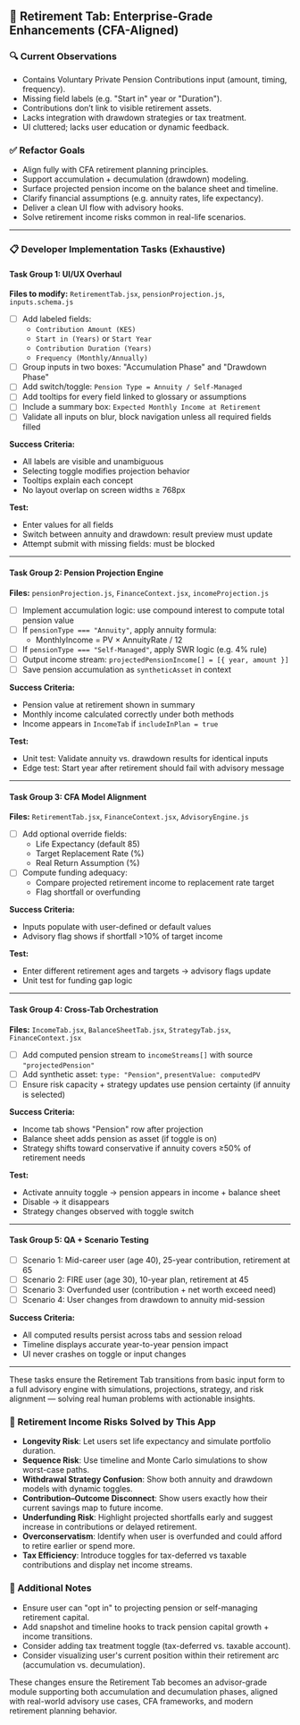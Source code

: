 ## 🧭 Retirement Tab: Enterprise-Grade Enhancements (CFA-Aligned)

### 🔍 Current Observations
- Contains Voluntary Private Pension Contributions input (amount, timing, frequency).
- Missing field labels (e.g. "Start in" year or "Duration").
- Contributions don’t link to visible retirement assets.
- Lacks integration with drawdown strategies or tax treatment.
- UI cluttered; lacks user education or dynamic feedback.

### ✅ Refactor Goals
- Align fully with CFA retirement planning principles.
- Support accumulation + decumulation (drawdown) modeling.
- Surface projected pension income on the balance sheet and timeline.
- Clarify financial assumptions (e.g. annuity rates, life expectancy).
- Deliver a clean UI flow with advisory hooks.
- Solve retirement income risks common in real-life scenarios.

---

### 📋 Developer Implementation Tasks (Exhaustive)

#### Task Group 1: UI/UX Overhaul
**Files to modify:** `RetirementTab.jsx`, `pensionProjection.js`, `inputs.schema.js`
- [ ] Add labeled fields:
  - `Contribution Amount (KES)`
  - `Start in (Years)` or `Start Year`
  - `Contribution Duration (Years)`
  - `Frequency (Monthly/Annually)`
- [ ] Group inputs in two boxes: "Accumulation Phase" and "Drawdown Phase"
- [ ] Add switch/toggle: `Pension Type = Annuity / Self-Managed`
- [ ] Add tooltips for every field linked to glossary or assumptions
- [ ] Include a summary box: `Expected Monthly Income at Retirement`
- [ ] Validate all inputs on blur, block navigation unless all required fields filled

**Success Criteria:**
- All labels are visible and unambiguous
- Selecting toggle modifies projection behavior
- Tooltips explain each concept
- No layout overlap on screen widths ≥ 768px

**Test:**
- Enter values for all fields
- Switch between annuity and drawdown: result preview must update
- Attempt submit with missing fields: must be blocked

---

#### Task Group 2: Pension Projection Engine
**Files:** `pensionProjection.js`, `FinanceContext.jsx`, `incomeProjection.js`
- [ ] Implement accumulation logic: use compound interest to compute total pension value
- [ ] If `pensionType === "Annuity"`, apply annuity formula:
  - MonthlyIncome = PV × AnnuityRate / 12
- [ ] If `pensionType === "Self-Managed"`, apply SWR logic (e.g. 4% rule)
- [ ] Output income stream: `projectedPensionIncome[] = [{ year, amount }]`
- [ ] Save pension accumulation as `syntheticAsset` in context

**Success Criteria:**
- Pension value at retirement shown in summary
- Monthly income calculated correctly under both methods
- Income appears in `IncomeTab` if `includeInPlan = true`

**Test:**
- Unit test: Validate annuity vs. drawdown results for identical inputs
- Edge test: Start year after retirement should fail with advisory message

---

#### Task Group 3: CFA Model Alignment
**Files:** `RetirementTab.jsx`, `FinanceContext.jsx`, `AdvisoryEngine.js`
- [ ] Add optional override fields:
  - Life Expectancy (default 85)
  - Target Replacement Rate (%)
  - Real Return Assumption (%)
- [ ] Compute funding adequacy:
  - Compare projected retirement income to replacement rate target
  - Flag shortfall or overfunding

**Success Criteria:**
- Inputs populate with user-defined or default values
- Advisory flag shows if shortfall >10% of target income

**Test:**
- Enter different retirement ages and targets → advisory flags update
- Unit test for funding gap logic

---

#### Task Group 4: Cross-Tab Orchestration
**Files:** `IncomeTab.jsx`, `BalanceSheetTab.jsx`, `StrategyTab.jsx`, `FinanceContext.jsx`
- [ ] Add computed pension stream to `incomeStreams[]` with source `"projectedPension"`
- [ ] Add synthetic asset: `type: "Pension"`, `presentValue: computedPV`
- [ ] Ensure risk capacity + strategy updates use pension certainty (if annuity is selected)

**Success Criteria:**
- Income tab shows "Pension" row after projection
- Balance sheet adds pension as asset (if toggle is on)
- Strategy shifts toward conservative if annuity covers ≥50% of retirement needs

**Test:**
- Activate annuity toggle → pension appears in income + balance sheet
- Disable → it disappears
- Strategy changes observed with toggle switch

---

#### Task Group 5: QA + Scenario Testing
- [ ] Scenario 1: Mid-career user (age 40), 25-year contribution, retirement at 65
- [ ] Scenario 2: FIRE user (age 30), 10-year plan, retirement at 45
- [ ] Scenario 3: Overfunded user (contribution + net worth exceed need)
- [ ] Scenario 4: User changes from drawdown to annuity mid-session

**Success Criteria:**
- All computed results persist across tabs and session reload
- Timeline displays accurate year-to-year pension impact
- UI never crashes on toggle or input changes

---

These tasks ensure the Retirement Tab transitions from basic input form to a full advisory engine with simulations, projections, strategy, and risk alignment — solving real human problems with actionable insights.

### 🎯 Retirement Income Risks Solved by This App

- **Longevity Risk**: Let users set life expectancy and simulate portfolio duration.
- **Sequence Risk**: Use timeline and Monte Carlo simulations to show worst-case paths.
- **Withdrawal Strategy Confusion**: Show both annuity and drawdown models with dynamic toggles.
- **Contribution–Outcome Disconnect**: Show users exactly how their current savings map to future income.
- **Underfunding Risk**: Highlight projected shortfalls early and suggest increase in contributions or delayed retirement.
- **Overconservatism**: Identify when user is overfunded and could afford to retire earlier or spend more.
- **Tax Efficiency**: Introduce toggles for tax-deferred vs taxable contributions and display net income streams.

### 📌 Additional Notes
- Ensure user can "opt in" to projecting pension or self-managing retirement capital.
- Add snapshot and timeline hooks to track pension capital growth + income transitions.
- Consider adding tax treatment toggle (tax-deferred vs. taxable account).
- Consider visualizing user's current position within their retirement arc (accumulation vs. decumulation).

These changes ensure the Retirement Tab becomes an advisor-grade module supporting both accumulation and decumulation phases, aligned with real-world advisory use cases, CFA frameworks, and modern retirement planning behavior.
